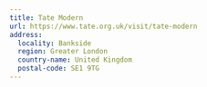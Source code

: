 ```yaml
---
title: Tate Modern
url: https://www.tate.org.uk/visit/tate-modern
address:
  locality: Bankside
  region: Greater London
  country-name: United Kingdom
  postal-code: SE1 9TG
---
```


